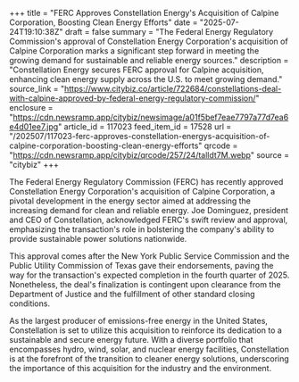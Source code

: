+++
title = "FERC Approves Constellation Energy's Acquisition of Calpine Corporation, Boosting Clean Energy Efforts"
date = "2025-07-24T19:10:38Z"
draft = false
summary = "The Federal Energy Regulatory Commission's approval of Constellation Energy Corporation's acquisition of Calpine Corporation marks a significant step forward in meeting the growing demand for sustainable and reliable energy sources."
description = "Constellation Energy secures FERC approval for Calpine acquisition, enhancing clean energy supply across the U.S. to meet growing demand."
source_link = "https://www.citybiz.co/article/722684/constellations-deal-with-calpine-approved-by-federal-energy-regulatory-commission/"
enclosure = "https://cdn.newsramp.app/citybiz/newsimage/a01f5bef7eae7797a77d7ea6e4d01ee7.jpg"
article_id = 117023
feed_item_id = 17528
url = "/202507/117023-ferc-approves-constellation-energys-acquisition-of-calpine-corporation-boosting-clean-energy-efforts"
qrcode = "https://cdn.newsramp.app/citybiz/qrcode/257/24/talldt7M.webp"
source = "citybiz"
+++

<p>The Federal Energy Regulatory Commission (FERC) has recently approved Constellation Energy Corporation's acquisition of Calpine Corporation, a pivotal development in the energy sector aimed at addressing the increasing demand for clean and reliable energy. Joe Dominguez, president and CEO of Constellation, acknowledged FERC's swift review and approval, emphasizing the transaction's role in bolstering the company's ability to provide sustainable power solutions nationwide.</p><p>This approval comes after the New York Public Service Commission and the Public Utility Commission of Texas gave their endorsements, paving the way for the transaction's expected completion in the fourth quarter of 2025. Nonetheless, the deal's finalization is contingent upon clearance from the Department of Justice and the fulfillment of other standard closing conditions.</p><p>As the largest producer of emissions-free energy in the United States, Constellation is set to utilize this acquisition to reinforce its dedication to a sustainable and secure energy future. With a diverse portfolio that encompasses hydro, wind, solar, and nuclear energy facilities, Constellation is at the forefront of the transition to cleaner energy solutions, underscoring the importance of this acquisition for the industry and the environment.</p>